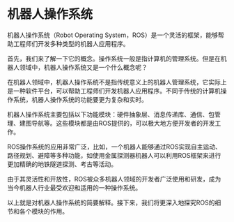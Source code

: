 # 机器人操作系统
机器人操作系统（Robot Operating System，ROS）是一个灵活的框架，能够帮助工程师们开发多种类型的机器人应用程序。

首先，我们来了解一下它的概念。操作系统一般是指计算机的管理系统。但是在机器人领域中，机器人操作系统又是一个什么概念呢？

在机器人领域中，机器人操作系统不是指传统意义上的机器人管理系统，它实际上是一种软件平台，可以帮助工程师们开发机器人应用程序。不同于传统的计算机操作系统，机器人操作系统的功能要更为复杂和实时。

机器人操作系统主要包括以下功能模块：硬件抽象层、消息传递库、通信、包管理、建图导航等。这些模块都是由ROS提供的，可以极大地方便开发者的开发工作。

ROS操作系统的应用非常广泛，比如，一个机器人能够通过ROS实现自主运动、路径规划、避障等多种功能，如使用金属探测器机器人可以利用ROS框架来进行更加精确的地铁隧道探测、考古等活动。

由于其灵活性和开放性，ROS被众多机器人领域的开发者广泛使用和研发，成为当今机器人行业最受欢迎和适用的一种操作系统。

以上就是对机器人操作系统的简要解释。接下来，我们将更深入地探究ROS的细节和各个模块的作用。